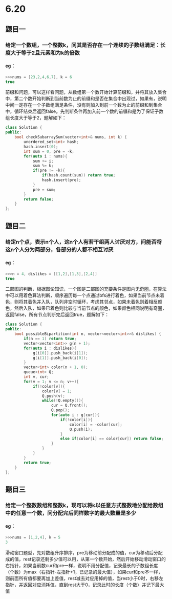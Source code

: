 # 6.20
## 题目一
### 给定一个数组，一个整数k，问其是否存在一个连续的子数组满足：长度大于等于2且元素和为k的倍数
#### eg：
```c++
>>>nums = [23,2,4,6,7], k = 6
true
```
前缀和问题，可以这样看问题，从数组第一个数开始计算前缀和，并将其放入集合中，第二个数开始判断到当前数为止的前缀和是否在集合中出现过，如果有，说明中间一定存在一个子数组满足条件，没有则加入到前一个数为止的前缀和到集合中，循环结束后返回false。先判断条件再加入前一个数的前缀和是为了保证子数组长度大于等于2，题解如下：
```c++
class Solution {
public:
    bool checkSubarraySum(vector<int>& nums, int k) {
        unordered_set<int> hash;
        hash.insert(0);
        int sum = 0, pre = -k;
        for(auto i : nums){
            sum += i;
            sum %= k;
            if(pre != -k){
                if(hash.count(sum)) return true;
                hash.insert(pre);
            }
            pre = sum;
        }
        return false;
    }
};
```
## 题目二
### 给定n个点，表示n个人，这n个人有若干组两人讨厌对方，问能否将这n个人分为两部分，各部分的人都不相互讨厌
#### eg：
```c++
>>>n = 4, dislikes = [[1,2],[1,3],[2,4]]
true
```
二部图的判断，根据图论知识，一个图是二部图的充要条件是图内无奇圈，在算法中可以用着色算法判断，顺序遍历每一个点通过bfs进行着色，如果当前节点未着色，则将其着色并入队，队列非空时循环，考虑其邻点，如果未着色则着相反颜色，然后入队，如果已着色则比较与当前节点的颜色，如果颜色相同说明有奇圈，返回false，所有节点判断完后返回true，题解如下：
```c++
class Solution {
public:
    bool possibleBipartition(int n, vector<vector<int>>& dislikes) {
        if(n == 1) return true;
        vector<vector<int>> g(n + 1);
        for(auto i : dislikes){
            g[i[0]].push_back(i[1]);
            g[i[1]].push_back(i[0]);
        }
        vector<int> color(n + 1, 0);
        queue<int> Q;
        int v, cur;
        for(v = 1; v <= n; v++){
            if(!color[v]){
                color[v] = 1;
                Q.push(v);
                while(!Q.empty()){
                    cur = Q.front();
                    Q.pop();
                    for(auto i : g[cur]){
                        if(!color[i]){
                            color[i] = -color[cur];
                            Q.push(i);
                        }
                        else if(color[i] == color[cur]) return false;
                    }
                }
            }
        }
        return true;
    }
};
```
## 题目三
### 给定一个整数数组和整数k，现可以将k以任意方式整数地分配给数组中的任意一个数，问分配完后同样数字的最大数量是多少
#### eg：
```c++
>>>nums = [1,2,4], k = 5
3
```
滑动窗口题型，先对数组升序排序，pre为移动前分配成的值，cur为移动后分配成的值，rest记录还剩多少值可以用，从第一个数开始，然后开始移动滑动窗口的右指针，如果当前数cur和pre一样，说明不用分配值，记录最长的子数组长度（个数）为max（右指针-左指针+1，已记录的最大值），如果cur和pre不一样，则前面所有值都要再加上差值，rest减去对应用掉的值，当rest小于0时，右移左指针，并返回对应消耗值，直到rest大于0，记录此时的长度（个数）并记下最大值
<!--stackedit_data:
eyJoaXN0b3J5IjpbLTIwMTM5ODc2NTgsLTEwNTY5MjQ4MjksLT
E2MTgwNzEwNDMsLTE4NzcwMjY4OThdfQ==
-->